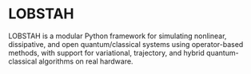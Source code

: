 # LOBSTAH
LOBSTAH is a modular Python framework for simulating nonlinear, dissipative, and open quantum/classical systems using operator-based methods, with support for variational, trajectory, and hybrid quantum-classical algorithms on real hardware.
